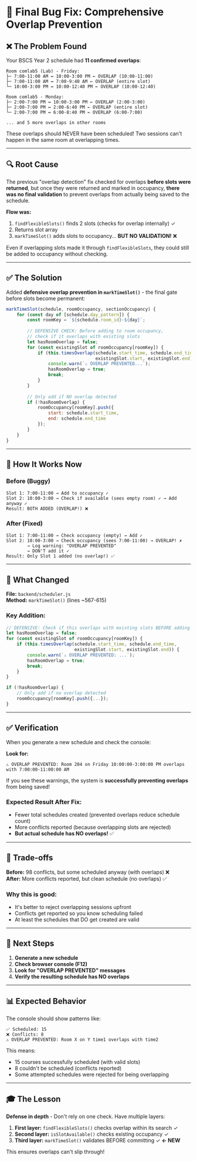 # 🐛 Final Bug Fix: Comprehensive Overlap Prevention

## ❌ The Problem Found

Your BSCS Year 2 schedule had **11 confirmed overlaps**:

```
Room comlab5 (Lab) - Friday:
├─ 7:00-11:00 AM ↔ 10:00-3:00 PM ← OVERLAP (10:00-11:00)
├─ 7:00-11:00 AM ↔ 7:00-9:40 AM ← OVERLAP (entire slot)
└─ 10:00-3:00 PM ↔ 10:00-12:40 PM ← OVERLAP (10:00-12:40)

Room comlab5 - Monday:
├─ 2:00-7:00 PM ↔ 10:00-3:00 PM ← OVERLAP (2:00-3:00)
├─ 2:00-7:00 PM ↔ 2:00-6:40 PM ← OVERLAP (entire slot)
└─ 2:00-7:00 PM ↔ 6:00-8:40 PM ← OVERLAP (6:00-7:00)

... and 5 more overlaps in other rooms
```

These overlaps should NEVER have been scheduled! Two sessions can't happen in the same room at overlapping times.

---

## 🔍 Root Cause

The previous "overlap detection" fix checked for overlaps **before slots were returned**, but once they were returned and marked in occupancy, **there was no final validation** to prevent overlaps from actually being saved to the schedule.

**Flow was:**
1. `findFlexibleSlots()` finds 2 slots (checks for overlap internally) ✓
2. Returns slot array
3. `markTimeSlot()` adds slots to occupancy... **BUT NO VALIDATION!** ❌

Even if overlapping slots made it through `findFlexibleSlots`, they could still be added to occupancy without checking.

---

## ✅ The Solution

Added **defensive overlap prevention in `markTimeSlot()`** - the final gate before slots become permanent:

```javascript
markTimeSlot(schedule, roomOccupancy, sectionOccupancy) {
    for (const day of [schedule.day_pattern]) {
        const roomKey = `${schedule.room_id}-${day}`;
        
        // DEFENSIVE CHECK: Before adding to room occupancy,
        // check if it overlaps with existing slots
        let hasRoomOverlap = false;
        for (const existingSlot of roomOccupancy[roomKey]) {
            if (this.timesOverlap(schedule.start_time, schedule.end_time, 
                                  existingSlot.start, existingSlot.end)) {
                console.warn(`⚠️ OVERLAP PREVENTED...`);
                hasRoomOverlap = true;
                break;
            }
        }
        
        // Only add if NO overlap detected
        if (!hasRoomOverlap) {
            roomOccupancy[roomKey].push({
                start: schedule.start_time,
                end: schedule.end_time
            });
        }
    }
}
```

---

## 🎯 How It Works Now

### Before (Buggy)
```
Slot 1: 7:00-11:00 → Add to occupancy ✓
Slot 2: 10:00-3:00 → Check if available (sees empty room) ✓ → Add anyway ✓
Result: BOTH ADDED (OVERLAP!) ❌
```

### After (Fixed)
```
Slot 1: 7:00-11:00 → Check occupancy (empty) → Add ✓
Slot 2: 10:00-3:00 → Check occupancy (sees 7:00-11:00) → OVERLAP! ✗
        → Log warning: "OVERLAP PREVENTED"
        → DON'T add it ✓
Result: Only Slot 1 added (no overlap!) ✅
```

---

## 📝 What Changed

**File:** `backend/scheduler.js`  
**Method:** `markTimeSlot()` (lines ~567-615)

### Key Addition:
```javascript
// DEFENSIVE: Check if this overlaps with existing slots BEFORE adding
let hasRoomOverlap = false;
for (const existingSlot of roomOccupancy[roomKey]) {
    if (this.timesOverlap(schedule.start_time, schedule.end_time, 
                          existingSlot.start, existingSlot.end)) {
        console.warn(`⚠️ OVERLAP PREVENTED: ...`);
        hasRoomOverlap = true;
        break;
    }
}

if (!hasRoomOverlap) {
    // Only add if no overlap detected
    roomOccupancy[roomKey].push({...});
}
```

---

## ✅ Verification

When you generate a new schedule and check the console:

**Look for:**
```
⚠️ OVERLAP PREVENTED: Room 204 on Friday 10:00:00-3:00:00 PM overlaps with 7:00:00-11:00:00 AM
```

If you see these warnings, the system is **successfully preventing overlaps** from being saved!

### Expected Result After Fix:
- Fewer total schedules created (prevented overlaps reduce schedule count)
- More conflicts reported (because overlapping slots are rejected)
- **But actual schedule has NO overlaps!** ✅

---

## 🧮 Trade-offs

**Before:** 98 conflicts, but some scheduled anyway (with overlaps) ❌  
**After:** More conflicts reported, but clean schedule (no overlaps) ✅

### Why this is good:
- It's better to reject overlapping sessions upfront
- Conflicts get reported so you know scheduling failed
- At least the schedules that DO get created are valid

---

## 🚀 Next Steps

1. **Generate a new schedule**
2. **Check browser console (F12)**
3. **Look for "OVERLAP PREVENTED" messages**
4. **Verify the resulting schedule has NO overlaps**

---

## 📊 Expected Behavior

The console should show patterns like:
```
✅ Scheduled: 15
❌ Conflicts: 8
⚠️ OVERLAP PREVENTED: Room X on Y time1 overlaps with time2
```

This means:
- 15 courses successfully scheduled (with valid slots)
- 8 couldn't be scheduled (conflicts reported)
- Some attempted schedules were rejected for being overlapping

---

## 🎓 The Lesson

**Defense in depth** - Don't rely on one check. Have multiple layers:

1. **First layer:** `findFlexibleSlots()` checks overlap within its search ✓
2. **Second layer:** `isSlotAvailable()` checks existing occupancy ✓
3. **Third layer:** `markTimeSlot()` validates BEFORE committing ✓ **← NEW**

This ensures overlaps can't slip through!
